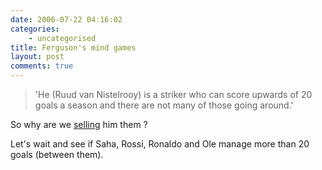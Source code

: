 ```yaml
---
date: 2006-07-22 04:16:02
categories:
    - uncategorised
title: Ferguson's mind games
layout: post
comments: true
---
```

> 'He (Ruud van Nistelrooy) is a striker who can score upwards of 20
> goals a season and there are not many of those going around.'

So why are we
[selling](http://news.bbc.co.uk/sport1/hi/football/teams/m/man_utd/5200112.stm)
him them ?

Let's wait and see if Saha, Rossi, Ronaldo and Ole manage more than 20
goals (between them).
